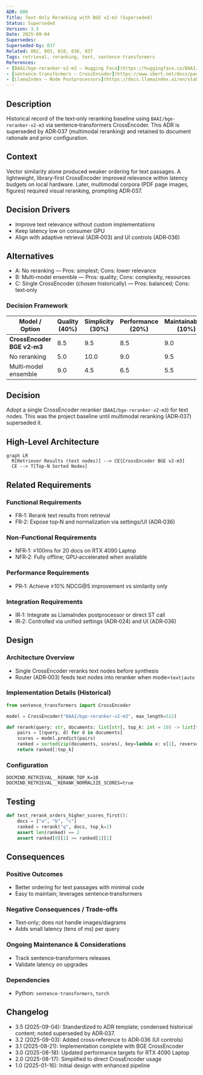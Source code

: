 ```yaml
---
ADR: 006
Title: Text-Only Reranking with BGE v2‑m3 (Superseded)
Status: Superseded
Version: 3.5
Date: 2025-09-04
Supersedes:
Superseded-by: 037
Related: 002, 003, 010, 036, 037
Tags: retrieval, reranking, text, sentence-transformers
References:
- [BAAI/bge-reranker-v2-m3 — Hugging Face](https://huggingface.co/BAAI/bge-reranker-v2-m3)
- [sentence-transformers — CrossEncoder](https://www.sbert.net/docs/package_reference/cross_encoder.html)
- [LlamaIndex — Node Postprocessors](https://docs.llamaindex.ai/en/stable/module_guides/querying/node_postprocessors/)
---
```


## Description

Historical record of the text‑only reranking baseline using `BAAI/bge-reranker-v2-m3` via sentence‑transformers CrossEncoder. This ADR is superseded by ADR‑037 (multimodal reranking) and retained to document rationale and prior configuration.

## Context

Vector similarity alone produced weaker ordering for text passages. A lightweight, library‑first CrossEncoder improved relevance within latency budgets on local hardware. Later, multimodal corpora (PDF page images, figures) required visual reranking, prompting ADR‑037.

## Decision Drivers

- Improve text relevance without custom implementations
- Keep latency low on consumer GPU
- Align with adaptive retrieval (ADR‑003) and UI controls (ADR‑036)

## Alternatives

- A: No reranking — Pros: simplest; Cons: lower relevance
- B: Multi‑model ensemble — Pros: quality; Cons: complexity, resources
- C: Single CrossEncoder (chosen historically) — Pros: balanced; Cons: text‑only

### Decision Framework

| Model / Option                 | Quality (40%) | Simplicity (30%) | Performance (20%) | Maintainability (10%) | Total Score | Decision       |
| ------------------------------ | ------------- | ---------------- | ----------------- | --------------------- | ----------- | -------------- |
| **CrossEncoder BGE v2‑m3**     | 8.5           | 9.5              | 8.5               | 9.0                   | **8.9**     | ✅ Selected     |
| No reranking                   | 5.0           | 10.0             | 9.0               | 9.5                   | 7.3         | Rejected       |
| Multi‑model ensemble           | 9.0           | 4.5              | 6.5               | 5.5                   | 6.9         | Rejected       |

## Decision

Adopt a single CrossEncoder reranker (`BAAI/bge-reranker-v2-m3`) for text nodes. This was the project baseline until multimodal reranking (ADR‑037) superseded it.

## High-Level Architecture

```mermaid
graph LR
  R[Retriever Results (text nodes)] --> CE[CrossEncoder BGE v2‑m3]
  CE --> T[Top‑N Sorted Nodes]
```

## Related Requirements

### Functional Requirements

- FR‑1: Rerank text results from retrieval
- FR‑2: Expose top‑N and normalization via settings/UI (ADR‑036)

### Non-Functional Requirements

- NFR‑1: ≤100ms for 20 docs on RTX 4090 Laptop
- NFR‑2: Fully offline; GPU‑accelerated when available

### Performance Requirements

- PR‑1: Achieve ≥10% NDCG@5 improvement vs similarity only

### Integration Requirements

- IR‑1: Integrate as LlamaIndex postprocessor or direct ST call
- IR‑2: Controlled via unified settings (ADR‑024) and UI (ADR‑036)

## Design

### Architecture Overview

- Single CrossEncoder reranks text nodes before synthesis
- Router (ADR‑003) feeds text nodes into reranker when mode=`text|auto`

### Implementation Details (Historical)

```python
from sentence_transformers import CrossEncoder

model = CrossEncoder("BAAI/bge-reranker-v2-m3", max_length=512)

def rerank(query: str, documents: list[str], top_k: int = 10) -> list[tuple[str, float]]:
    pairs = [(query, d) for d in documents]
    scores = model.predict(pairs)
    ranked = sorted(zip(documents, scores), key=lambda x: x[1], reverse=True)
    return ranked[:top_k]
```

### Configuration

```env
DOCMIND_RETRIEVAL__RERANK_TOP_K=10
DOCMIND_RETRIEVAL__RERANK_NORMALIZE_SCORES=true
```

## Testing

```python
def test_rerank_orders_higher_scores_first():
    docs = ["a", "b", "c"]
    ranked = rerank("q", docs, top_k=2)
    assert len(ranked) == 2
    assert ranked[0][1] >= ranked[1][1]
```

## Consequences

### Positive Outcomes

- Better ordering for text passages with minimal code
- Easy to maintain; leverages sentence‑transformers

### Negative Consequences / Trade-offs

- Text‑only; does not handle images/diagrams
- Adds small latency (tens of ms) per query

### Ongoing Maintenance & Considerations

- Track sentence‑transformers releases
- Validate latency on upgrades

### Dependencies

- Python: `sentence-transformers`, `torch`

## Changelog

- 3.5 (2025-09-04): Standardized to ADR template; condensed historical content; noted superseded by ADR‑037.
- 3.2 (2025-09-03): Added cross‑reference to ADR‑036 (UI controls)
- 3.1 (2025-08-21): Implementation complete with BGE CrossEncoder
- 3.0 (2025-08-18): Updated performance targets for RTX 4090 Laptop
- 2.0 (2025-08-17): Simplified to direct CrossEncoder usage
- 1.0 (2025-01-16): Initial design with enhanced pipeline
